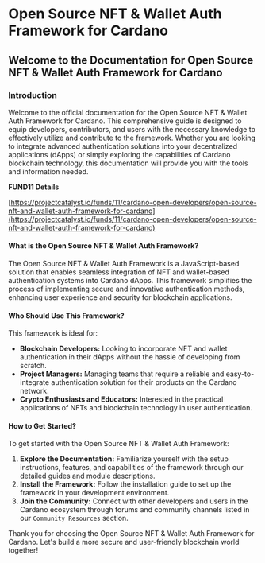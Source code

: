 # Open Source NFT & Wallet Auth Framework for Cardano

## Welcome to the Documentation for Open Source NFT & Wallet Auth Framework for Cardano

### Introduction

Welcome to the official documentation for the Open Source NFT & Wallet Auth Framework for Cardano. This comprehensive guide is designed to equip developers, contributors, and users with the necessary knowledge to effectively utilize and contribute to the framework. Whether you are looking to integrate advanced authentication solutions into your decentralized applications (dApps) or simply exploring the capabilities of Cardano blockchain technology, this documentation will provide you with the tools and information needed.

**FUND11 Details**

[https://projectcatalyst.io/funds/11/cardano-open-developers/open-source-nft-and-wallet-auth-framework-for-cardano](https://projectcatalyst.io/funds/11/cardano-open-developers/open-source-nft-and-wallet-auth-framework-for-cardano)

#### What is the Open Source NFT & Wallet Auth Framework?

The Open Source NFT & Wallet Auth Framework is a JavaScript-based solution that enables seamless integration of NFT and wallet-based authentication systems into Cardano dApps. This framework simplifies the process of implementing secure and innovative authentication methods, enhancing user experience and security for blockchain applications.

#### Who Should Use This Framework?

This framework is ideal for:

* **Blockchain Developers:** Looking to incorporate NFT and wallet authentication in their dApps without the hassle of developing from scratch.
* **Project Managers:** Managing teams that require a reliable and easy-to-integrate authentication solution for their products on the Cardano network.
* **Crypto Enthusiasts and Educators:** Interested in the practical applications of NFTs and blockchain technology in user authentication.

#### How to Get Started?

To get started with the Open Source NFT & Wallet Auth Framework:

1. **Explore the Documentation:** Familiarize yourself with the setup instructions, features, and capabilities of the framework through our detailed guides and module descriptions.
2. **Install the Framework:** Follow the installation guide to set up the framework in your development environment.
3. **Join the Community:** Connect with other developers and users in the Cardano ecosystem through forums and community channels listed in our `Community Resources` section.

Thank you for choosing the Open Source NFT & Wallet Auth Framework for Cardano. Let's build a more secure and user-friendly blockchain world together!
